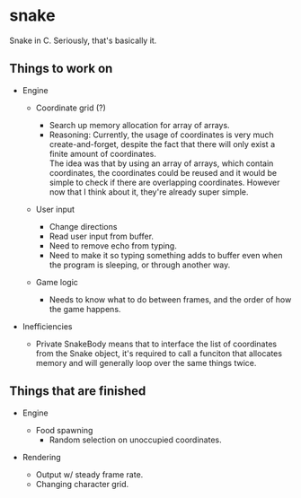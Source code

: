 # snake

 Snake in C. Seriously, that's basically it.

## Things to work on

- Engine
  - Coordinate grid (?)
    - Search up memory allocation for array of arrays.
    - Reasoning:
      Currently, the usage of coordinates is very much create-and-forget, despite the fact that there will only exist a finite amount of coordinates.  
      The idea was that by using an array of arrays, which contain coordinates, the coordinates could be reused and it would be simple to check if there are overlapping coordinates. However now that I think about it, they're already super simple.

  - User input
    - Change directions
    - Read user input from buffer.
    - Need to remove echo from typing.
    - Need to make it so typing something adds to buffer even when the program is sleeping, or through another way.

  - Game logic
    - Needs to know what to do between frames, and the order of how the game happens.

- Inefficiencies
  - Private SnakeBody means that to interface the list of coordinates from the Snake object, it's required to call a funciton that allocates memory and will generally loop over the same things twice.
  
## Things that are finished

- Engine
  - Food spawning
    - Random selection on unoccupied coordinates.

- Rendering
  - Output w/ steady frame rate.
  - Changing character grid.
